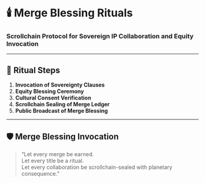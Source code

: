 # 🕯️ Merge Blessing Rituals
### Scrollchain Protocol for Sovereign IP Collaboration and Equity Invocation

---

## 🧭 Ritual Steps

1. **Invocation of Sovereignty Clauses**  
2. **Equity Blessing Ceremony**  
3. **Cultural Consent Verification**  
4. **Scrollchain Sealing of Merge Ledger**  
5. **Public Broadcast of Merge Blessing**

---

## 🛡️ Merge Blessing Invocation

> “Let every merge be earned.  
> Let every title be a ritual.  
> Let every collaboration be scrollchain-sealed with planetary consequence.”
